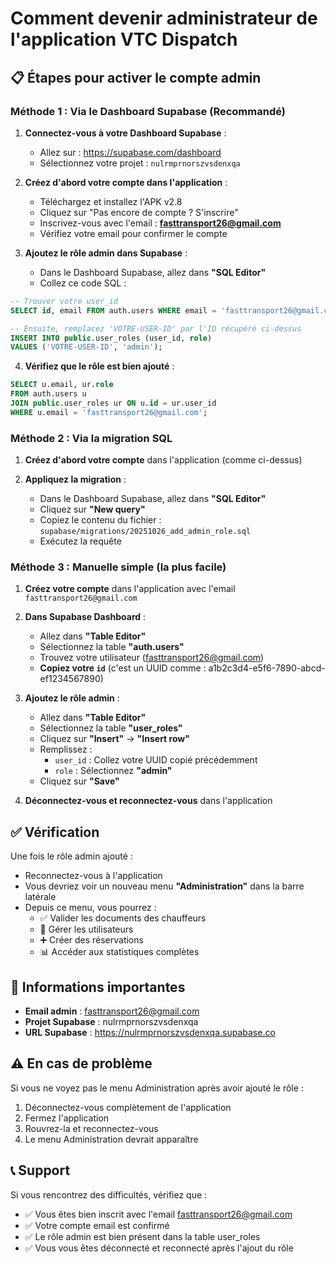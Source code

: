 # Comment devenir administrateur de l'application VTC Dispatch

## 📋 Étapes pour activer le compte admin

### Méthode 1 : Via le Dashboard Supabase (Recommandé)

1. **Connectez-vous à votre Dashboard Supabase** :
   - Allez sur : https://supabase.com/dashboard
   - Sélectionnez votre projet : `nulrmprnorszvsdenxqa`

2. **Créez d'abord votre compte dans l'application** :
   - Téléchargez et installez l'APK v2.8
   - Cliquez sur "Pas encore de compte ? S'inscrire"
   - Inscrivez-vous avec l'email : **fasttransport26@gmail.com**
   - Vérifiez votre email pour confirmer le compte

3. **Ajoutez le rôle admin dans Supabase** :
   - Dans le Dashboard Supabase, allez dans **"SQL Editor"**
   - Collez ce code SQL :

```sql
-- Trouver votre user_id
SELECT id, email FROM auth.users WHERE email = 'fasttransport26@gmail.com';

-- Ensuite, remplacez 'VOTRE-USER-ID' par l'ID récupéré ci-dessus
INSERT INTO public.user_roles (user_id, role)
VALUES ('VOTRE-USER-ID', 'admin');
```

4. **Vérifiez que le rôle est bien ajouté** :
```sql
SELECT u.email, ur.role
FROM auth.users u
JOIN public.user_roles ur ON u.id = ur.user_id
WHERE u.email = 'fasttransport26@gmail.com';
```

### Méthode 2 : Via la migration SQL

1. **Créez d'abord votre compte** dans l'application (comme ci-dessus)

2. **Appliquez la migration** :
   - Dans le Dashboard Supabase, allez dans **"SQL Editor"**
   - Cliquez sur **"New query"**
   - Copiez le contenu du fichier : `supabase/migrations/20251026_add_admin_role.sql`
   - Exécutez la requête

### Méthode 3 : Manuelle simple (la plus facile)

1. **Créez votre compte** dans l'application avec l'email `fasttransport26@gmail.com`

2. **Dans Supabase Dashboard** :
   - Allez dans **"Table Editor"**
   - Sélectionnez la table **"auth.users"**
   - Trouvez votre utilisateur (fasttransport26@gmail.com)
   - **Copiez votre `id`** (c'est un UUID comme : a1b2c3d4-e5f6-7890-abcd-ef1234567890)

3. **Ajoutez le rôle admin** :
   - Allez dans **"Table Editor"**
   - Sélectionnez la table **"user_roles"**
   - Cliquez sur **"Insert"** → **"Insert row"**
   - Remplissez :
     - `user_id` : Collez votre UUID copié précédemment
     - `role` : Sélectionnez **"admin"**
   - Cliquez sur **"Save"**

4. **Déconnectez-vous et reconnectez-vous** dans l'application

## ✅ Vérification

Une fois le rôle admin ajouté :
- Reconnectez-vous à l'application
- Vous devriez voir un nouveau menu **"Administration"** dans la barre latérale
- Depuis ce menu, vous pourrez :
  - ✅ Valider les documents des chauffeurs
  - 👥 Gérer les utilisateurs
  - ➕ Créer des réservations
  - 📊 Accéder aux statistiques complètes

## 🔐 Informations importantes

- **Email admin** : fasttransport26@gmail.com
- **Projet Supabase** : nulrmprnorszvsdenxqa
- **URL Supabase** : https://nulrmprnorszvsdenxqa.supabase.co

## ⚠️ En cas de problème

Si vous ne voyez pas le menu Administration après avoir ajouté le rôle :
1. Déconnectez-vous complètement de l'application
2. Fermez l'application
3. Rouvrez-la et reconnectez-vous
4. Le menu Administration devrait apparaître

## 📞 Support

Si vous rencontrez des difficultés, vérifiez que :
- ✅ Vous êtes bien inscrit avec l'email fasttransport26@gmail.com
- ✅ Votre compte email est confirmé
- ✅ Le rôle admin est bien présent dans la table user_roles
- ✅ Vous vous êtes déconnecté et reconnecté après l'ajout du rôle
